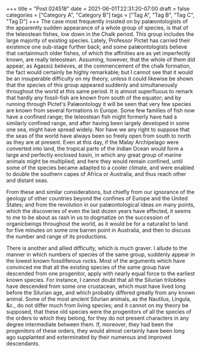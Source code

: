 +++
title = "Post 024518"
date = 2021-06-01T22:31:20-07:00
draft = false
categories = ["Category A", "Category B"]
tags = ["Tag A", "Tag B", "Tag C", "Tag D"]
+++
The case most frequently insisted on by palæontologists of the apparently sudden appearance of a whole group of species, is that of the teleostean fishes, low down in the Chalk period. This group includes the large majority of existing species. Lately, Professor Pictet has carried their existence one sub-stage further back; and some palæontologists believe that certainmuch older fishes, of which the affinities are as yet imperfectly known, are really teleostean. Assuming, however, that the whole of them did appear, as Agassiz believes, at the commencement of the chalk formation, the fact would certainly be highly remarkable; but I cannot see that it would be an insuperable difficulty on my theory, unless it could likewise be shown that the species of this group appeared suddenly and simultaneously throughout the world at this same period. It is almost superfluous to remark that hardly any fossil-fish are known from south of the equator; and by running through Pictet's Palæontology it will be seen that very few species are known from several formations in Europe. Some few families of fish now have a confined range; the teleostean fish might formerly have had a similarly confined range, and after having been largely developed in some one sea, might have spread widely. Nor have we any right to suppose that the seas of the world have always been so freely open from south to north as they are at present. Even at this day, if the Malay Archipelago were converted into land, the tropical parts of the Indian Ocean would form a large and perfectly enclosed basin, in which any great group of marine animals might be multiplied; and here they would remain confined, until some of the species became adapted to a cooler climate, and were enabled to double the southern capes of Africa or Australia, and thus reach other and distant seas.

From these and similar considerations, but chiefly from our ignorance of the geology of other countries beyond the confines of Europe and the United States; and from the revolution in our palæontological ideas on many points, which the discoveries of even the last dozen years have effected, it seems to me to be about as rash in us to dogmatize on the succession of organicbeings throughout the world, as it would be for a naturalist to land for five minutes on some one barren point in Australia, and then to discuss the number and range of its productions.

There is another and allied difficulty, which is much graver. I allude to the manner in which numbers of species of the same group, suddenly appear in the lowest known fossiliferous rocks. Most of the arguments which have convinced me that all the existing species of the same group have descended from one progenitor, apply with nearly equal force to the earliest known species. For instance, I cannot doubt that all the Silurian trilobites have descended from some one crustacean, which must have lived long before the Silurian age, and which probably differed greatly from any known animal. Some of the most ancient Silurian animals, as the Nautilus, Lingula, &c., do not differ much from living species; and it cannot on my theory be supposed, that these old species were the progenitors of all the species of the orders to which they belong, for they do not present characters in any degree intermediate between them. If, moreover, they had been the progenitors of these orders, they would almost certainly have been long ago supplanted and exterminated by their numerous and improved descendants.
